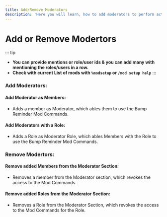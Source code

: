 ```yaml
---
title: Add/Remove Moderators
description: 'Here you will learn, how to add moderators to perform actions'
---
```

# Add or Remove Modertors

::: tip
- **You can provide mentions or role/user ids & you can add many with mentioning the roles/users in a row.**
-  **Check with current List of mods with `%modsetup` or `/mod setup help`** 
:::

### Add Moderators:
#### Add Moderator as Members:
- Adds a member as Moderator, which ables them to use the Bump Reminder Mod Commands.
<command message = "%modlist adduser <@user>" slash = "/mod moderators addusers [user]" description="Adds a member as Moderator, which ables them to use the Bump Reminder Mod Commands."  permissions = "ADMINISTRATOR"/>

#### Add Moderators with a Role:
- Adds a Role as Moderator Role, which ables Members with the Role to use the Bump Reminder Mod Commands.
<command message = "%modlist addrole <@role>" slash = "/mod moderators addroles [role]" description="Adds a Role as Moderator Role, which ables Members with the Role to use the Bump Reminder Mod Commands."  permissions = "ADMINISTRATOR"/>

### Remove Modertors:
#### Remove added Members from the Moderator Section:
- Removes a member from the Moderator section, which revokes the access to the Mod Commands.
<command message = "%modlist removeuser <@user>" slash = "/mod moderators removeusers [user]" description="Removes a member from the Moderator section, which revokes the access to the Mod Commands."  permissions = "ADMINISTRATOR"/>

#### Remove added Roles from the Moderator Section:
- Removes a Role from the Moderator Section, which revokes the access to the Mod Commands for the Role.
<command message = "%modlist removerole <@role>" slash = "/mod moderators removeroles [role]" description="Removes a Role from the Moderator Section, which revokes the access to the Mod Commands for the Role."  permissions = "ADMINISTRATOR"/>